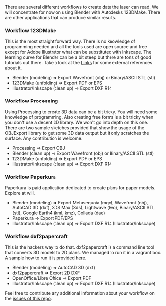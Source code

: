 There are several different workflows to create data the laser can read. We will concentrate for now on using Blender with Autodesks 123DMake. There are other applications that can produce similar results.  

### Workflow 123DMake  

This is the most straight forward way. There is no knowledge of programming needed and all the tools used are open source and free except for Adobe Illustrator what can be substituted with Inkscape. The learning curve for Blender can be a bit steep but there are tons of good tutorials out there. Take a look at the [Links](links/) for some external references about it.  

- Blender (modeling) ⇒ Export Wavefront (obj) or Binary/ASCII STL (stl) 
- 123DMake (unfolding) ⇒ Export PDF or EPS  
- Illustrator/Inkscape (clean up) ⇒ Export DXF R14   

### Workflow Processing  

Using Processing to create 3D data can be a bit tricky. You will need some knowledge of programming. Also creating free forms is a bit tricky when you don't use a decent 3D library. We won't go into depth on this one. There are two sample sketches provided that show the usage of the OBJExport library to get some 3D data output but it only scratches the surface. Any contribution is welcome.  

- Processing ⇒ Export OBJ
- Blender (clean up) ⇒ Export Wavefront (obj) or Binary/ASCII STL (stl)
- 123DMake (unfolding) ⇒ Export PDF or EPS  
- Illustrator/Inkscape (clean up) ⇒ Export DXF R14  

### Workflow Paperkura  

Paperkura is paid application dedicated to create plans for paper models. Explore at will.  

- Blender (modeling) ⇒ Export Metasequoia (mqo), Wavefront (obj), AutoCAD 3D (dxf), 3DS Max (3ds), Lightwave (lwo), Binary/ASCII STL (stl), Google Earth4 (kml, kmz), Collada (dae)
- Paperkura ⇒ Export PDF/EPS 
- Illustrator/Inkscape (clean up) ⇒ Export DXF R14 (Illustrator/Inkscape)  

### Workflow dxf2papercraft  

This is the hackers way to do that. dxf2papercraft is a command line tool that converts 3D models to 2D plans. We managed to run it in a vagrant box. A sample how to run it is provided [here](https://github.com/FH-Potsdam/doing-papercraft/tree/master/bin/DXF2papercraft-vagrant).  

- Blender (modeling) ⇒  AutoCAD 3D (dxf)
- dxf2papercraft ⇒ Export 2D DXF
- OpenOffice/Libre Office ⇒ Export PDF
- Illustrator/Inkscape (clean up) ⇒ Export DXF R14 (Illustrator/Inkscape)  

Feel free to contribute any additional information about your workflow on the [issues of this repo](https://github.com/FH-Potsdam/doing-papercraft/issues).  
